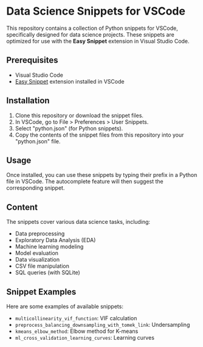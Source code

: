 # Data Science Snippets for VSCode

This repository contains a collection of Python snippets for VSCode, specifically designed for data science projects. These snippets are optimized for use with the **Easy Snippet** extension in Visual Studio Code.

## Prerequisites

- Visual Studio Code
- [Easy Snippet](https://marketplace.visualstudio.com/items?itemName=inu1255.easy-snippet) extension installed in VSCode

## Installation

1. Clone this repository or download the snippet files.
2. In VSCode, go to File > Preferences > User Snippets.
3. Select "python.json" (for Python snippets).
4. Copy the contents of the snippet files from this repository into your "python.json" file.

## Usage

Once installed, you can use these snippets by typing their prefix in a Python file in VSCode. The autocomplete feature will then suggest the corresponding snippet.

## Content

The snippets cover various data science tasks, including:

- Data preprocessing
- Exploratory Data Analysis (EDA)
- Machine learning modeling
- Model evaluation
- Data visualization
- CSV file manipulation
- SQL queries (with SQLite)

## Snippet Examples

Here are some examples of available snippets:

- `multicollinearity_vif_function`: VIF calculation
- `preprocess_balancing_downsampling_with_tomek_link`: Undersampling
- `kmeans_elbow_method`: Elbow method for K-means
- `ml_cross_validation_learning_curves`: Learning curves
